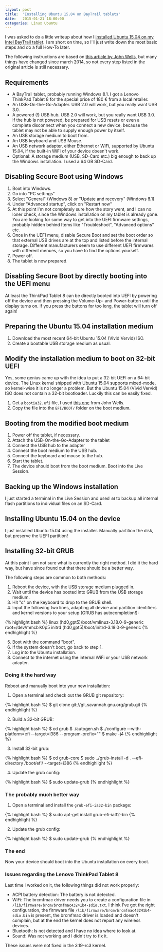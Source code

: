 ```yaml
---
layout: post
title:  "Installing Ubuntu 15.04 on BayTrail tablets"
date:   2015-01-21 18:00:00
categories: Linux Ubuntu
---
```


I was asked to do a little writeup about how I [installed Ubuntu 15.04 on my Intel BayTrail tablet][softpedia]. I am short on time, so I'll just write down the most basic steps and do a full How-To later.

The following instructions are based on [this article by John Wells][jwells-ubuntu-t100], but many things have changed since march 2014, so not every step listed in the original article is still necessary.


## Requirements


- A BayTrail tablet, probably running Windows 8.1. I got a Lenovo ThinkPad Tablet 8 for the special price of 180 € from a local retailer.
- An USB-On-the-Go-Adapter. USB 2.0 will work, but you really want USB 3.0.
- A powered (!) USB hub. USB 2.0 will work, but you really want USB 3.0. If the hub is not powered, be prepared for USB resets or even a complete disconnect when you connect a new device, because the tablet may not be able to supply enough power by itself.
- An USB storage medium to boot from.
- An USB keyboard and USB Mouse.
- An USB network adapter, either Ethernet or WiFi, supported by Ubuntu 15.04, if the built-in WiFi of your device doesn't work.
- Optional: A storage medium (USB, SD-Card etc.) big enough to back up the Windows installation. I used a 64 GB SD-Card.


## Disabling Secure Boot using Windows

1. Boot into Windows.
2. Go into "PC settings"
3. Select "General" (Windows 8) or "Update and recovery" (Windows 8.1)
4. Under "Advanced startup", click on "Restart now"
5. At this point I'm not completely sure how the story went, and I can no loner check, since the Windows installation on my tablet is already gone. You are looking for some way to get into the UEFI firmware settings, probably hidden behind Items like "Troubleshoot", "Advanced options" etc.
6. Once in the UEFI menu, disable Secure Boot and set the boot order so that external USB drives are at the top and listed before the internal storage. Different manufacturers seem to use different UEFI firmwares with different menues, so you have to find the options yourself.
7. Power off.
8. The tablet is now prepared.


## Disabling Secure Boot by directly booting into the UEFI menu

At least the ThinkPad Tablet 8 can be directly booted into UEFI by powering off the device and then pressing the Volume-Up- and Power-button until the display turns on. If you press the buttons for too long, the tablet will turn off again!


## Preparing the Ubuntu 15.04 installation medium

1. Download the most recent 64-bit Ubuntu 15.04 (Vivid Vervid) ISO.
2. Create a bootable USB storage medium as usual.


## Modify the installation medium to boot on 32-bit UEFI

Yes, some genius came up with the idea to put a 32-bit UEFI on a 64-bit device. The Linux kernel shipped with Ubuntu 15.04 supports mixed-mode, so kernel-wise it is no longer a problem. But the Ubuntu 15.04 (Vivid Vervid) ISO does not contain a 32-bit bootloader. Luckily this can be easily fixed.

1. Get a `bootia32.efi` file, I used [this one][bootia32-efi] from John Wells.
2. Copy the file into the `EFI/BOOT/` folder on the boot medium.


## Booting from the modified boot medium

1. Power off the tablet, if necessary.
2. Attach the USB-On-the-Go-Adapter to the tablet
3. Connect the USB hub to the adapter
4. Connect the boot medium to the USB hub.
3. Connect the keyboard and mouse to the hub.
3. Start the tablet.
4. The device should boot from the boot medium. Boot into the Live Session.


## Backing up the Windows installation

I just started a terminal in the Live Session and used `dd` to backup all internal flash partitions to individual files on an SD-Card.


## Installing Ubuntu 15.04 on the device

I just installed Ubuntu 15.04 using the installer. Manually partition the disk, but preserve the UEFI partition!


## Installing 32-bit GRUB

At this point I am not sure what is currently the right method. I did it the hard way, but have since found out that there should be a better way.

The following steps are common to both methods:

1. Reboot the device, with the USB storage medium plugged in.
2. Wait until the device has booted into GRUB from the USB storage medium.
3. Hit "c" on the keyboard to drop to the GRUB shell.
4. Input the following two lines, adapting all device and partition identifiers and kernel versions to your setup (GRUB has autocompletion!):

{% highlight bash %}
linux (hd0,gpt5)/boot/vmlinuz-3.18.0-9-generic root=/dev/mmcblk0p5
initrd (hd0,gpt5)/boot/initrd-3.18.0-9-generic
{% endhighlight %}

5. Boot with the command "boot".
6. If the system doesn't boot, go back to step 1.
7. Log into the Ubuntu installation.
8. Connect to the internet using the internal WiFi or your USB network adapter.

### Doing it the hard way

Reboot and manually boot into your new installation:

1. Open a terminal and check out the GRUB git repository:

{% highlight bash %}
$ git clone git://git.savannah.gnu.org/grub.git
{% endhighlight %}

2. Build a 32-bit GRUB:

{% highlight bash %}
$ cd grub
$ ./autogen.sh
$ ./configure --with-platform=efi --target=i386 --program-prefix=""
$ make -j4
{% endhighlight %}

3. Install 32-bit grub:

{% highlight bash %}
$ cd grub-core
$ sudo ../grub-install -d . --efi-directory /boot/efi/ --target=i386
{% endhighlight %}

4. Update the grub config:

{% highlight bash %}
$ sudo update-grub
{% endhighlight %}


### The probably much better way

1. Open a terminal and install the `grub-efi-ia32-bin` package:

{% highlight bash %}
$ sudo apt-get install grub-efi-ia32-bin
{% endhighlight %}

2. Update the grub config:

{% highlight bash %}
$ sudo update-grub
{% endhighlight %}


### The end

Now your device should boot into the Ubuntu installation on every boot.


### Issues regarding the Lenovo ThinkPad Tablet 8

Last time I worked on it, the following things did not work properly:

- ACPI battery detection: The battery is not detected.
- WiFi: The brcmfmac driver needs you to create a configuration file in `/lib/firmware/brcm/brcmfmac43241b4-sdio.txt`. I think I've got the right configuration, the firmware file `/lib/firmware/brcm/brcmfmac43241b4-sdio.bin` is present, the brcmfmac driver is loaded and doesn't complain, but at the end the kernel does not report any wireless devices.
- Bluetooth: Is not detected and I have no idea where to look at.
- Sound: Was not working and I didn't try to fix it.

These issues were not fixed in the 3.19-rc3 kernel.


[jwells-ubuntu-t100]: http://www.jfwhome.com/2014/03/07/perfect-ubuntu-or-other-linux-on-the-asus-transformer-book-t100/

[bootia32-efi]: https://github.com/jfwells/linux-asus-t100ta/blob/master/boot/bootia32.efi

[softpedia]: http://news.softpedia.com/news/Ubuntu-Touch-Spotted-Running-on-Former-Windows-8-1-Tablet-Lenovo-ThinkPad-8-469594.shtml

